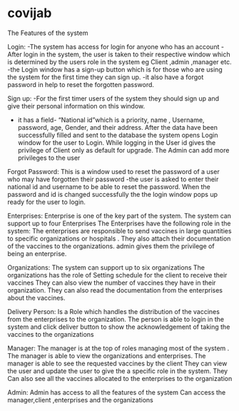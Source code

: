 # covijab
The Features of the system 

Login:
-The system has access for login for anyone who has an account
-After login in the system, the user is taken to their respective window which is determined by the users role in the system eg Client ,admin ,manager etc.
-the Login window has a sign-up button which is for those who are using the system for the first time they can sign up.
-it also have a forgot password  in help to reset the forgotten password.


Sign up: 
-For the first timer users of the system they should  sign up and give their personal information on this window.
- it has a field- “National id”which is a priority, name , Username, password, age, Gender, and their address.
After the data have been successfully filled and sent to the database the system opens Login window for the user to Login.
While logging in the User id gives the privilege of Client only as default for upgrade. The Admin can add more privileges to the user



Forgot Password: 
This is a window used to reset the password of a user who may have forgotten their password 
-the user is asked to enter their national id and username to be able to reset the password.
When the password and id is changed successfully the the login window pops up ready for the user to login.



Enterprises: 
Enterprise is one of the key part of the system.
The system can support up to four Enterprises
The Enterprises have the following role in the system:
The enterprises are responsible to send vaccines in large quantities  to specific organizations or hospitals .
They also attach their documentation of the vaccines to the organizations.
admin gives them the privilege of being an enterprise.




Organizations:
The system can support up to six organizations
The organizations has the role of Setting schedule for the client to receive their vaccines
They can also view the number of vaccines they have  in their organization.
They can also  read the documentation from the enterprises about the vaccines.


Delivery Person:
Is a Role which handles the distribution of the vaccines from the enterprises to the organization.
The person is able to login in the system and click deliver button to show the acknowledgement of taking the vaccines to the organizations 



Manager:
The manager is at the top of roles managing most of the system .
The manager is able to view the organizations and enterprises.
The manager is able to see the requested vaccines by the client
They can view the user and update the user to give the a specific role in the system.
They Can also see all the vaccines allocated to the enterprises to the organization



Admin:
Admin has access to all the features of the system
Can access the manager,client ,enterprises and the organizations






